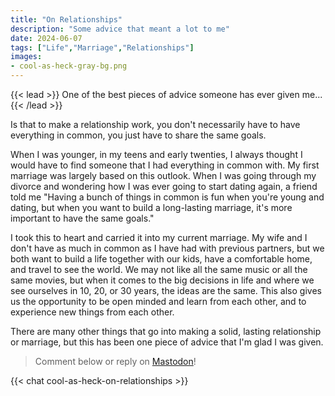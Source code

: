 ```yaml
---
title: "On Relationships"
description: "Some advice that meant a lot to me"
date: 2024-06-07
tags: ["Life","Marriage","Relationships"]
images:
- cool-as-heck-gray-bg.png
---
```

{{< lead >}}
One of the best pieces of advice someone has ever given me...
{{< /lead >}}

Is that to make a relationship work, you don't necessarily have to have everything in common, you just have to share the same goals.

When I was younger, in my teens and early twenties, I always thought I would have to find someone that I had everything in common with. My first marriage was largely based on this outlook. When I was going through my divorce and wondering how I was ever going to start dating again, a friend told me "Having a bunch of things in common is fun when you're young and dating, but when you want to build a long-lasting marriage, it's more important to have the same goals."

I took this to heart and carried it into my current marriage. My wife and I don't have as much in common as I have had with previous partners, but we both want to build a life together with our kids, have a comfortable home, and travel to see the world. We may not like all the same music or all the same movies, but when it comes to the big decisions in life and where we see ourselves in 10, 20, or 30 years, the ideas are the same. This also gives us the opportunity to be open minded and learn from each other, and to experience new things from each other.

There are many other things that go into making a solid, lasting relationship or marriage, but this has been one piece of advice that I'm glad I was given.

> Comment below or reply on [Mastodon](https://dmv.community/@jcrabapple/112576968270272277)!

{{< chat cool-as-heck-on-relationships >}}